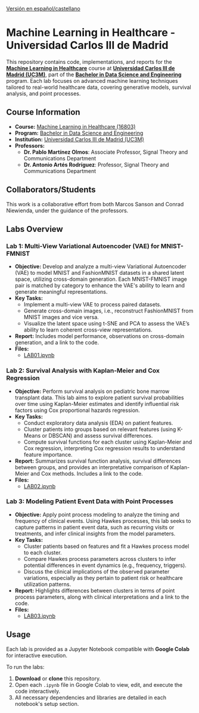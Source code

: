 [Versión en español/castellano](./README-es.md)

# Machine Learning in Healthcare - Universidad Carlos III de Madrid

This repository contains code, implementations, and reports for the **[Machine Learning in Healthcare](https://aplicaciones.uc3m.es/cpa/generaFicha?est=350&anio=2024&plan=392&asig=16803&idioma=2)** course at **[Universidad Carlos III de Madrid (UC3M)](https://www.uc3m.es/home)**, part of the **[Bachelor in Data Science and Engineering](https://www.uc3m.es/bachelor-degree/data-science)** program. Each lab focuses on advanced machine learning techniques tailored to real-world healthcare data, covering generative models, survival analysis, and point processes.

## Course Information
- **Course:** [Machine Learning in Healthcare (16803)](https://aplicaciones.uc3m.es/cpa/generaFicha?est=350&anio=2024&plan=392&asig=16803&idioma=2) 
- **Program:** [Bachelor in Data Science and Engineering](https://www.uc3m.es/bachelor-degree/data-science)
- **Institution:** [Universidad Carlos III de Madrid (UC3M)](https://www.uc3m.es/home)
- **Professors:**
  - **Dr. Pablo Martínez Olmos**: Associate Professor, Signal Theory and Communications Department
  - **Dr. Antonio Artés Rodríguez**: Professor, Signal Theory and Communications Department

## Collaborators/Students
This work is a collaborative effort from both Marcos Sanson and Conrad Niewienda, under the guidance of the professors.

## Labs Overview

### Lab 1: Multi-View Variational Autoencoder (VAE) for MNIST-FMNIST
- **Objective:** Develop and analyze a multi-view Variational Autoencoder (VAE) to model MNIST and FashionMNIST datasets in a shared latent space, utilizing cross-domain generation. Each MNIST-FMNIST image pair is matched by category to enhance the VAE's ability to learn and generate meaningful representations.
- **Key Tasks:**
  - Implement a multi-view VAE to process paired datasets.
  - Generate cross-domain images, i.e., reconstruct FashionMNIST from MNIST images and vice versa.
  - Visualize the latent space using t-SNE and PCA to assess the VAE’s ability to learn coherent cross-view representations.
- **Report:** Includes model performance, observations on cross-domain generation, and a link to the code.
- **Files:** 
  - [LAB01.ipynb](./LAB01.ipynb)

### Lab 2: Survival Analysis with Kaplan-Meier and Cox Regression
- **Objective:** Perform survival analysis on pediatric bone marrow transplant data. This lab aims to explore patient survival probabilities over time using Kaplan-Meier estimates and identify influential risk factors using Cox proportional hazards regression.
- **Key Tasks:**
  - Conduct exploratory data analysis (EDA) on patient features.
  - Cluster patients into groups based on relevant features (using K-Means or DBSCAN) and assess survival differences.
  - Compute survival functions for each cluster using Kaplan-Meier and Cox regression, interpreting Cox regression results to understand feature importance.
- **Report:** Summarizes survival function analysis, survival differences between groups, and provides an interpretative comparison of Kaplan-Meier and Cox methods. Includes a link to the code.
- **Files:**
  - [LAB02.ipynb](./LAB02.ipynb) 

### Lab 3: Modeling Patient Event Data with Point Processes
- **Objective:** Apply point process modeling to analyze the timing and frequency of clinical events. Using Hawkes processes, this lab seeks to capture patterns in patient event data, such as recurring visits or treatments, and infer clinical insights from the model parameters.
- **Key Tasks:**
  - Cluster patients based on features and fit a Hawkes process model to each cluster.
  - Compare Hawkes process parameters across clusters to infer potential differences in event dynamics (e.g., frequency, triggers).
  - Discuss the clinical implications of the observed parameter variations, especially as they pertain to patient risk or healthcare utilization patterns.
- **Report:** Highlights differences between clusters in terms of point process parameters, along with clinical interpretations and a link to the code.
- **Files:** 
  - [LAB03.ipynb](./LAB03.ipynb) 

## Usage
Each lab is provided as a Jupyter Notebook compatible with **Google Colab** for interactive execution. 

To run the labs:
1. **Download** or **clone** this repository.
2. Open each `.ipynb` file in Google Colab to view, edit, and execute the code interactively.
3. All necessary dependencies and libraries are detailed in each notebook's setup section.
